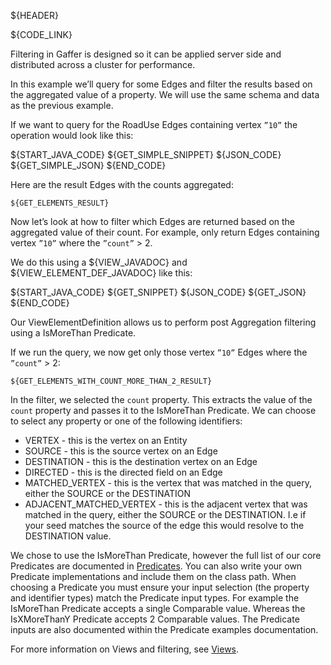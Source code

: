 ${HEADER}

${CODE_LINK}

Filtering in Gaffer is designed so it can be applied server side and distributed across a cluster for performance.

In this example we’ll query for some Edges and filter the results based on the aggregated value of a property. 
We will use the same schema and data as the previous example.

If we want to query for the RoadUse Edges containing vertex `”10”` the operation would look like this:

${START_JAVA_CODE}
${GET_SIMPLE_SNIPPET}
${JSON_CODE}
${GET_SIMPLE_JSON}
${END_CODE}

Here are the result Edges with the counts aggregated:

```
${GET_ELEMENTS_RESULT}
```

Now let’s look at how to filter which Edges are returned based on the aggregated value of their count.
For example, only return Edges containing vertex `”10”` where the `”count”` > 2.

We do this using a ${VIEW_JAVADOC} and ${VIEW_ELEMENT_DEF_JAVADOC} like this:

${START_JAVA_CODE}
${GET_SNIPPET}
${JSON_CODE}
${GET_JSON}
${END_CODE}

Our ViewElementDefinition allows us to perform post Aggregation filtering using a IsMoreThan Predicate.

If we run the query, we now get only those vertex `”10”` Edges where the `”count”` > 2:

```
${GET_ELEMENTS_WITH_COUNT_MORE_THAN_2_RESULT}
```

In the filter, we selected the `count` property. This extracts the value of the `count` property and passes it to the IsMoreThan Predicate.
We can choose to select any property or one of the following identifiers:
- VERTEX - this is the vertex on an Entity
- SOURCE - this is the source vertex on an Edge
- DESTINATION - this is the destination vertex on an Edge
- DIRECTED - this is the directed field on an Edge
- MATCHED_VERTEX - this is the vertex that was matched in the query, either the SOURCE or the DESTINATION
- ADJACENT_MATCHED_VERTEX - this is the adjacent vertex that was matched in the query, either the SOURCE or the DESTINATION. I.e if your seed matches the source of the edge this would resolve to the DESTINATION value.

We chose to use the IsMoreThan Predicate, however the full list of our core Predicates are documented in [Predicates](../predicates/content.md).
You can also write your own Predicate implementations and include them on the class path.
When choosing a Predicate you must ensure your input selection (the property and identifier types) match the Predicate input types.
For example the IsMoreThan Predicate accepts a single Comparable value. Whereas the IsXMoreThanY Predicate accepts 2 Comparable values.
The Predicate inputs are also documented within the Predicate examples documentation.

For more information on Views and filtering, see [Views](views.md).